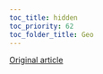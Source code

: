 ```yaml
---
toc_title: hidden
toc_priority: 62
toc_folder_title: Geo
---
```



[Original article](https://clickhouse.tech/docs/en/sql-reference/functions/geo/) <!--hide-->
